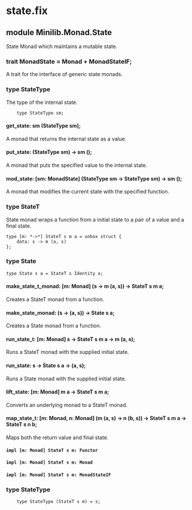 # state.fix

## module Minilib.Monad.State

State Monad which maintains a mutable state.

### trait MonadState = Monad + MonadStateIF;

A trait for the interface of generic state monads.

### type StateType

The type of the internal state.

```
    type StateType sm;
```
#### get_state: sm (StateType sm);

A monad that returns the internal state as a value.

#### put_state: (StateType sm) -> sm ();

A monad that puts the specified value to the internal state.

#### mod_state: [sm: MonadState] (StateType sm -> StateType sm) -> sm ();

A monad that modifies the current state with the specified function.

### type StateT

State monad wraps a function from a initial state to a pair of a value and a final state.

```
type [m: *->*] StateT s m a = unbox struct {
    data: s -> m (a, s)
};
```
### type State

```
type State s a = StateT s Identity a;
```
#### make_state_t_monad: [m: Monad] (s -> m (a, s)) -> StateT s m a;

Creates a StateT monad from a function.

#### make_state_monad: (s -> (a, s)) -> State s a;

Creates a State monad from a function.

#### run_state_t: [m: Monad] s -> StateT s m a -> m (a, s);

Runs a StateT monad with the supplied initial state.

#### run_state: s -> State s a -> (a, s);

Runs a State monad with the supplied initial state.

#### lift_state: [m: Monad] m a -> StateT s m a;

Converts an underlying monad to a StateT monad.

#### map_state_t: [m: Monad, n: Monad] (m (a, s) -> n (b, s)) -> StateT s m a -> StateT s n b;

Maps both the return value and final state.

#### `impl [m: Monad] StateT s m: Functor`

#### `impl [m: Monad] StateT s m: Monad`

#### `impl [m: Monad] StateT s m: MonadStateIF`

### type StateType

```
    type StateType (StateT s m) = s;
```

